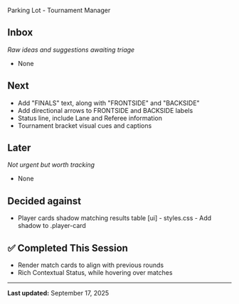  Parking Lot - Tournament Manager

## Inbox
*Raw ideas and suggestions awaiting triage*
- None

## Next
- Add "FINALS" text, along with "FRONTSIDE" and "BACKSIDE"
- Add directional arrows to FRONTSIDE and BACKSIDE labels
- Status line, include Lane and Referee information
- Tournament bracket visual cues and captions

## Later
*Not urgent but worth tracking*
- None

## Decided against
- Player cards shadow matching results table [ui] - styles.css - Add shadow to .player-card

## ✅ Completed This Session
- Render match cards to align with previous rounds
- Rich Contextual Status, while hovering over matches
---
**Last updated:** September 17, 2025

